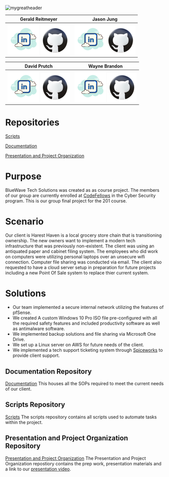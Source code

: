 ![mygreatheader](https://github.com/201d8-team1/.github/blob/main/profile/banner.png)

| Gerald Reitmeyer | Jason Jung |
|:------------------:|:------------:|
|   [![linkedin](https://github.com/201d8-team1/.github/blob/main/profile/icons8-linkedin-100.png)](https://www.linkedin.com/in/gerald-reitmeyer/) [![github](https://github.com/201d8-team1/.github/blob/main/profile/icons8-github-94.png)](https://github.com/gerreit) | [![linkedin](https://github.com/201d8-team1/.github/blob/main/profile/icons8-linkedin-100.png)](https://www.linkedin.com/in/jason-jung-151450272/)[![github](https://github.com/201d8-team1/.github/blob/main/profile/icons8-github-94.png)](https://github.com/jaehwanjung23) |

| David Prutch | Wayne Brandon |
|:---------------:|:----------:|
|   [![linkedin](https://github.com/201d8-team1/.github/blob/main/profile/icons8-linkedin-100.png)](https://www.linkedin.com/in/david-prutch-1027/) [![github](https://github.com/201d8-team1/.github/blob/main/profile/icons8-github-94.png)](https://github.com/PrutchD) | [![linkedin](https://github.com/201d8-team1/.github/blob/main/profile/icons8-linkedin-100.png)](https://www.linkedin.com/in/wayne-brandon/) [![github](https://github.com/201d8-team1/.github/blob/main/profile/icons8-github-94.png)](https://github.com/highapptitude77) |

# Repositories

[Scripts](https://github.com/201d8-team1/Scripts)

[Documentation](https://github.com/201d8-team1/Documentation)

[Presentation and Project Organization](https://github.com/201d8-team1/PresentationandProjectOrganization)

# Purpose
BlueWave Tech Solutions was created as as course project. The members of our group are currently enrolled at [CodeFellows](https://www.codefellows.org/) in the Cyber Security program. This is our  group final project for the 201 course.

# Scenario

Our client is Harest Haven is a local grocery store chain that is transitioning ownership. 
The new owners want to implement a modern tech infrastructure that was previously non-existent. 
The client was using an antiquated paper and cabinet filing system.
The employees who did work on computers were utilizing personal laptops over an unsecure wifi connection.
Computer file sharing was conducted via email.
The client also requested to have a cloud server setup in preparation for future projects including a new Point Of Sale system to replace thier current system.

# Solutions

- Our team implemented a secure internal network utilizing the features of pfSense.
- We created A custom Windows 10 Pro ISO file pre-configured with all the required safety features and included productivity software as well as antimalware software.
- We implemented backup solutions and file sharing via Microsoft One Drive.
- We set up a Linux server on AWS for future needs of the client.
- We implemented a tech support ticketing system through [Spiceworks](https://www.spiceworks.com/) to provide client support.

## Documentation Repository

[Documentation](https://github.com/201d8-team1/Documentation)
This houses all the SOPs required to meet the current needs of our client.

## Scripts Repository

[Scripts](https://github.com/201d8-team1/Scripts)
The scripts repository contains all scripts used to automate tasks within the project.

## Presentation and Project Organization Repository

[Presentation and Project Organization](https://github.com/201d8-team1/PresentationandProjectOrganization)
The Presentation and Project Organization repostiory contains the prep work, presentation materials and a link to our [presentation video](https://zoom.us/rec/play/uSDxjVAs-SKVBIGBRXW-joVvmGEkE18s9a4GWKY0JMuCtLOLtp_PRXf1uKp6PX6rjPLCX22dEHTlNq5Y.97pZoyqJvx_RUPGe?canPlayFromShare=true&from=share_recording_detail&continueMode=true&componentName=rec-play&originRequestUrl=https%3A%2F%2Fzoom.us%2Frec%2Fshare%2Fup_ZojrfbMNht-U6tIEpGbRSdn83rtMWEijPRewm6DbyKhXNv77u6dBuWThlLE7b.ycG2bo3epssGLRHo). 
